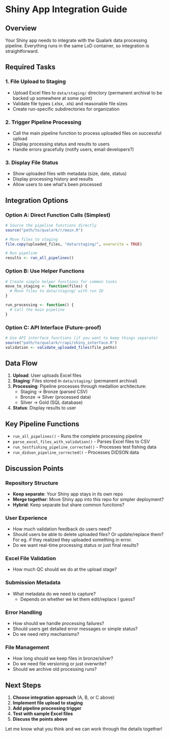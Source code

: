 # Shiny App Integration Guide

## Overview

Your Shiny app needs to integrate with the Qualark data processing pipeline. Everything runs in the same LxD container, so integration is straightforward.

## Required Tasks

### 1. File Upload to Staging
- Upload Excel files to `data/staging/` directory (permanent archival to be backed up somewhere at some point)
- Validate file types (.xlsx, .xls) and reasonable file sizes
- Create run-specific subdirectories for organization

### 2. Trigger Pipeline Processing
- Call the main pipeline function to process uploaded files on successful upload
- Display processing status and results to users
- Handle errors gracefully (notify users, email developers?)

### 3. Display File Status
- Show uploaded files with metadata (size, date, status)
- Display processing history and results
- Allow users to see what's been processed

## Integration Options



### Option A: Direct Function Calls (Simplest)
```r
# Source the pipeline functions directly
source("path/to/qualark/r/main.R")

# Move files to staging
file.copy(uploaded_files, "data/staging/", overwrite = TRUE)

# Run pipeline
results <- run_all_pipelines()
```

### Option B: Use Helper Functions
```r
# Create simple helper functions for common tasks
move_to_staging <- function(files) {
  # Move files to data/staging/ with run ID
}

run_processing <- function() {
  # Call the main pipeline
}
```

### Option C: API Interface (Future-proof)
```r
# Use API interface functions (if you want to keep things separate)
source("path/to/qualark/r/api/shiny_interface.R")
validation <- validate_uploaded_files(file_paths)
```

## Data Flow

1. **Upload**: User uploads Excel files
2. **Staging**: Files stored in `data/staging/` (permanent archival)
3. **Processing**: Pipeline processes through medallion architecture:
   - Staging → Bronze (parsed CSV)
   - Bronze → Silver (processed data)  
   - Silver → Gold (SQL database)
4. **Status**: Display results to user

## Key Pipeline Functions

- `run_all_pipelines()` - Runs the complete processing pipeline
- `parse_excel_files_with_validation()` - Parses Excel files to CSV
- `run_testfishing_pipeline_corrected()` - Processes test fishing data
- `run_didson_pipeline_corrected()` - Processes DIDSON data

## Discussion Points

### Repository Structure
- **Keep separate**: Your Shiny app stays in its own repo
- **Merge together**: Move Shiny app into this repo for simpler deployment?
- **Hybrid**: Keep separate but share common functions?

### User Experience
- How much validation feedback do users need?
- Should users be able to delete uploaded files? Or update/replace them? For eg. if they realized they uploaded something in error.
- Do we want real-time processing status or just final results?

### Excel File Validation
- How much QC should we do at the upload stage?

### Submission Metadata
- What metadata do we need to capture?
  - Depends on whether we let them edit/replace I guess?

### Error Handling
- How should we handle processing failures?
- Should users get detailed error messages or simple status?
- Do we need retry mechanisms?

### File Management
- How long should we keep files in bronze/silver?
- Do we need file versioning or just overwrite?
- Should we archive old processing runs?

## Next Steps

1. **Choose integration approach** (A, B, or C above)
2. **Implement file upload to staging**
3. **Add pipeline processing trigger**
4. **Test with sample Excel files**
5. **Discuss the points above**

Let me know what you think and we can work through the details together!
